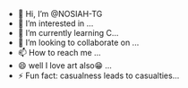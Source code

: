 - 👋 Hi, I’m @NOSIAH-TG
- 👀 I’m interested in ...
- 🌱 I’m currently learning C...
- 💞️ I’m looking to collaborate on ...
- 📫 How to reach me ...
- 😄 well I love art also😁 ...
- ⚡ Fun fact: casualness leads to casualties...

<!---
NOSIAH-TG/NOSIAH-TG is a ✨ special ✨ repository because its `README.md` (this file) appears on your GitHub profile.
You can click the Preview link to take a look at your changes.
--->
